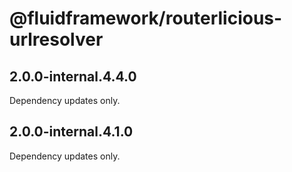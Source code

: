 # @fluidframework/routerlicious-urlresolver

## 2.0.0-internal.4.4.0

Dependency updates only.

## 2.0.0-internal.4.1.0

Dependency updates only.
